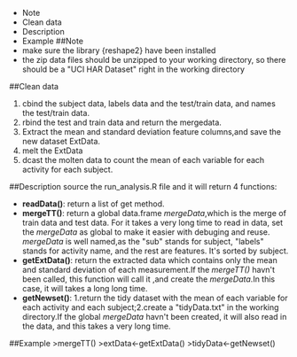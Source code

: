 * Note
* Clean data
* Description
* Example
##Note
* make sure the library {reshape2} have been installed
* the zip data files should be unzipped to your working directory, so there should be a "UCI HAR Dataset" right in the working directory

##Clean data
1. cbind the subject data, labels data and the test/train data, and names the test/train data.
2. rbind the test and train data and return the mergedata.
3. Extract the mean and standard deviation feature columns,and save the new dataset ExtData.
4. melt the ExtData
5. dcast the molten data to count the mean of each variable for each activity for each subject.

##Description
source the run_analysis.R file and it will return 4 functions:

* **readData()**: return a list of get method.
* **mergeTT()**: return a global data.frame *mergeData*,which is the merge of train data and test data. For it takes a very long time to read in data, set the *mergeData* as global to make it easier with debuging and reuse. *mergeData* is well named,as the "sub" stands for subject, "labels" stands for activity name, and the rest are features. It's sorted by subject.
* **getExtData()**: return the extracted data which contains only the mean and standard deviation of each measurement.If the *mergeTT()* havn't been called, this function will call it ,and create the *mergeData*.In this case, it will takes a long long time.
* **getNewset()**: 1.return the tidy dataset with the mean of each variable for each activity and each subject;2.create a "tidyData.txt" in the working directory.If the global *mergeData* havn't been created, it will also read in the data, and this takes a very long time.

##Example
	>mergeTT()
	>extData<-getExtData()
	>tidyData<-getNewset()

